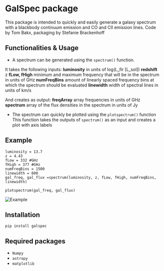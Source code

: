 # GalSpec package
This package is intended to quickly and easily generate a galaxy spectrum with a blackbody continuum emission and CO and CII emission lines.
Code by Tom Bakx, packaging by Stefanie Brackenhoff

## Functionalities & Usage
* A spectrum can be generated using the ```spectrum()``` function. 

It takes the following inputs:
**luminosity** in units of log(L_fir [L_sol])
**redshift** z
**fLow, fHigh** minimum and maximum frequency that will be in the spectrum in units of GHz
**numFreqBins** amount of linearly spaced frequency bins at which the spectrum should be evaluated
**linewidth** width of spectral lines in units of km/s

And creates as output:
**freqArray** array frequencies in units of GHz
**spectrum** array of the flux densities in the spectrum in units of Jy

* The spectrum can quickly be plotted using the ```plotspectrum()``` function
This function takes the outputs of ```spectrum()``` as an input and creates a plot with axis labels

## Example
```
luminosity = 13.7
z = 4.43
fLow = 332 #GHz
fHigh = 377 #GHz
numFreqBins = 1500
linewidth = 600
gal_freq, gal_flux =spectrum(luminosity, z, fLow, fHigh, numFreqBins, linewidth)

plotspectrum(gal_freq, gal_flux)
```

![Example](/example_spectrum.png)


## Installation
```pip install galspec```

## Required packages
* ```Numpy```
* ```astropy```
* ```matplotlib```